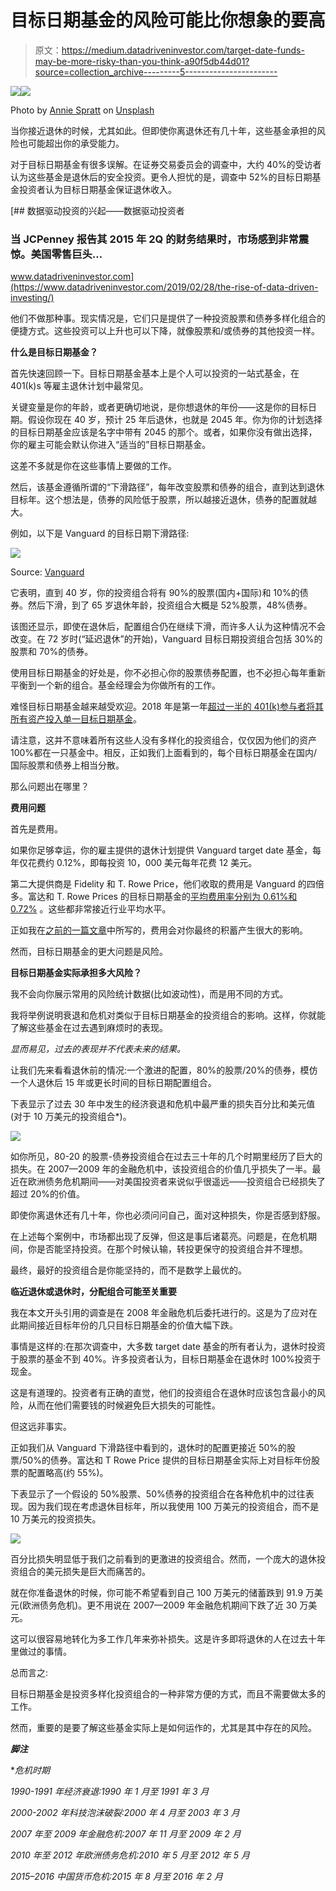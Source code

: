 # 目标日期基金的风险可能比你想象的要高

> 原文：<https://medium.datadriveninvestor.com/target-date-funds-may-be-more-risky-than-you-think-a90f5db44d01?source=collection_archive---------5----------------------->

[![](img/bb363aa548ed20a7aedcd7e8711cf43a.png)](http://www.track.datadriveninvestor.com/1B9E)![](img/eb5de73ed4f7f0626bd6df14f8db7898.png)

Photo by [Annie Spratt](https://unsplash.com/photos/3qbBwA8QCEY?utm_source=unsplash&utm_medium=referral&utm_content=creditCopyText) on [Unsplash](https://unsplash.com/search/photos/target?utm_source=unsplash&utm_medium=referral&utm_content=creditCopyText)

当你接近退休的时候，尤其如此。但即使你离退休还有几十年，这些基金承担的风险也可能超出你的承受能力。

对于目标日期基金有很多误解。在证券交易委员会的调查中，大约 40%的受访者认为这些基金是退休后的安全投资。更令人担忧的是，调查中 52%的目标日期基金投资者认为目标日期基金保证退休收入。

[](https://www.datadriveninvestor.com/2019/02/28/the-rise-of-data-driven-investing/) [## 数据驱动投资的兴起——数据驱动投资者

### 当 JCPenney 报告其 2015 年 2Q 的财务结果时，市场感到非常震惊。美国零售巨头…

www.datadriveninvestor.com](https://www.datadriveninvestor.com/2019/02/28/the-rise-of-data-driven-investing/) 

他们不做那种事。现实情况是，它们只是提供了一种投资股票和债券多样化组合的便捷方式。这些投资可以上升也可以下降，就像股票和/或债券的其他投资一样。

**什么是目标日期基金？**

首先快速回顾一下。目标日期基金基本上是个人可以投资的一站式基金，在 401(k)s 等雇主退休计划中最常见。

关键变量是你的年龄，或者更确切地说，是你想退休的年份——这是你的目标日期。假设你现在 40 岁，预计 25 年后退休，也就是 2045 年。你为你的计划选择的目标日期基金应该是名字中带有 2045 的那个。或者，如果你没有做出选择，你的雇主可能会默认你进入“适当的”目标日期基金。

这差不多就是你在这些事情上要做的工作。

然后，该基金遵循所谓的“下滑路径”，每年改变股票和债券的组合，直到达到退休目标年。这个想法是，债券的风险低于股票，所以越接近退休，债券的配置就越大。

例如，以下是 Vanguard 的目标日期下滑路径:

![](img/b16e2ab26f6d00d7f3fc5ecc6e4f9233.png)

Source: [Vanguard](https://www.vanguard.com/pdf/s167.pdf)

它表明，直到 40 岁，你的投资组合将有 90%的股票(国内+国际)和 10%的债券。然后下滑，到了 65 岁退休年龄，投资组合大概是 52%股票，48%债券。

该图还显示，即使在退休后，配置组合仍在继续下滑，而许多人认为这种情况不会改变。在 72 岁时(“延迟退休”的开始)，Vanguard 目标日期投资组合包括 30%的股票和 70%的债券。

使用目标日期基金的好处是，你不必担心你的股票债券配置，也不必担心每年重新平衡到一个新的组合。基金经理会为你做所有的工作。

难怪目标日期基金越来越受欢迎。2018 年是第一年[超过一半的 401(k)参与者将其所有资产投入单一目标日期基金](https://www.marketwatch.com/story/should-you-have-your-entire-401k-in-a-target-date-fund-2018-11-05)。

请注意，这并不意味着所有这些人没有多样化的投资组合，仅仅因为他们的资产 100%都在一只基金中。相反，正如我们上面看到的，每个目标日期基金在国内/国际股票和债券上相当分散。

那么问题出在哪里？

**费用问题**

首先是费用。

如果你足够幸运，你的雇主提供的退休计划提供 Vanguard target date 基金，每年仅花费约 0.12%，即每投资 10，000 美元每年花费 12 美元。

第二大提供商是 Fidelity 和 T. Rowe Price，他们收取的费用是 Vanguard 的四倍多。富达和 T. Rowe Prices 的目标日期基金的[平均费用率分别为 0.61%和 0.72%](http://www.interest.com/401k/news/5-things-you-should-know-about-target-date-funds/) 。这些都非常接近行业平均水平。

正如我在[之前的一篇文章](https://medium.com/datadriveninvestor/fees-matter-a9b19811055b)中所写的，费用会对你最终的积蓄产生很大的影响。

然而，目标日期基金的更大问题是风险。

**目标日期基金实际承担多大风险？**

我不会向你展示常用的风险统计数据(比如波动性)，而是用不同的方式。

我将举例说明衰退和危机对类似于目标日期基金的投资组合的影响。这样，你就能了解这些基金在过去遇到麻烦时的表现。

*显而易见，过去的表现并不代表未来的结果。*

让我们先来看看退休前的情况:一个激进的配置，80%的股票/20%的债券，模仿一个人退休后 15 年或更长时间的目标日期配置组合。

下表显示了过去 30 年中发生的经济衰退和危机中最严重的损失百分比和美元值(对于 10 万美元的投资组合*)。

![](img/d5cc1f11d3959f7d434e3e16b1a78a00.png)

如你所见，80-20 的股票-债券投资组合在过去三十年的几个时期里经历了巨大的损失。在 2007—2009 年的金融危机中，该投资组合的价值几乎损失了一半。最近在欧洲债务危机期间——对美国投资者来说似乎很遥远——投资组合已经损失了超过 20%的价值。

即使你离退休还有几十年，你也必须问问自己，面对这种损失，你是否感到舒服。

在上述每个案例中，市场都出现了反弹，但这是事后诸葛亮。问题是，在危机期间，你是否能坚持投资。在那个时候认输，转投更保守的投资组合并不理想。

最终，最好的投资组合是你能坚持的，而不是数学上最优的。

**临近退休或退休时，分配组合可能至关重要**

我在本文开头引用的调查是在 2008 年金融危机后委托进行的。这是为了应对在此期间接近目标年份的几只目标日期基金的价值大幅下跌。

事情是这样的:在那次调查中，大多数 target date 基金的所有者认为，退休时投资于股票的基金不到 40%。许多投资者认为，目标日期基金在退休时 100%投资于现金。

这是有道理的。投资者有正确的直觉，他们的投资组合在退休时应该包含最小的风险，从而在他们需要钱的时候避免巨大损失的可能性。

但这远非事实。

正如我们从 Vanguard 下滑路径中看到的，退休时的配置更接近 50%的股票/50%的债券。富达和 T Rowe Price 提供的目标日期基金实际上对目标年份股票的配置略高(约 55%)。

下表显示了一个假设的 50%股票、50%债券的投资组合在各种危机中的过往表现。因为我们现在考虑退休目标年，所以我使用 100 万美元的投资组合，而不是 10 万美元的投资损失。

![](img/886a4430f015976dfe2d56f995890d1d.png)

百分比损失明显低于我们之前看到的更激进的投资组合。然而，一个庞大的退休投资组合的美元损失是巨大而痛苦的。

就在你准备退休的时候，你可能不希望看到自己 100 万美元的储蓄跌到 91.9 万美元(欧洲债务危机)。更不用说在 2007—2009 年金融危机期间下跌了近 30 万美元。

这可以很容易地转化为多工作几年来弥补损失。这是许多即将退休的人在过去十年里做过的事情。

总而言之:

目标日期基金是投资多样化投资组合的一种非常方便的方式，而且不需要做太多的工作。

然而，重要的是要了解这些基金实际上是如何运作的，尤其是其中存在的风险。

***脚注***

**危机时期*

*1990-1991 年经济衰退:1990 年 1 月至 1991 年 3 月*

*2000-2002 年科技泡沫破裂:2000 年 4 月至 2003 年 3 月*

*2007 年至 2009 年金融危机:2007 年 11 月至 2009 年 2 月*

*2010 年至 2012 年欧洲债务危机:2010 年 5 月至 2012 年 5 月*

*2015–2016 中国货币危机:2015 年 8 月至 2016 年 2 月*
